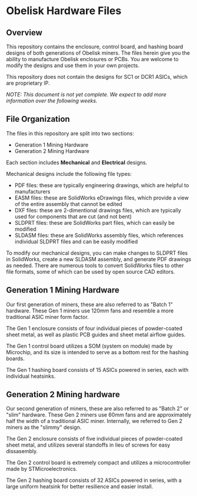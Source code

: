 # Obelisk Hardware Files

## Overview
This repository contains the enclosure, control board, and hashing board designs of both generations of Obelisk miners. The files herein give
you the ability to manufacture Obelisk enclosures or PCBs. You are welcome to modify the designs and use them in your own projects.

This repository does not contain the designs for SC1 or DCR1 ASICs, which are proprietary IP.

*NOTE: This document is not yet complete.  We expect to add more information over the following weeks.*

## File Organization

The files in this repository are split into two sections:

* Generation 1 Mining Hardware
* Generation 2 Mining Hardware

Each section includes **Mechanical** and **Electrical** designs.

Mechanical designs include the following file types:

* PDF files: these are typically engineering drawings, which are helpful to manufacturers
* EASM files: these are SolidWorks eDrawings files, which provide a view of the entire assembly that cannot be edited
* DXF files: these are 2-dimentional drawings files, which are typically used for components that are cut (and not bent)
* SLDPRT files: these are SolidWorks part files, which can easily be modified
* SLDASM files: these are SolidWorks assembly files, which references individual SLDPRT files and can be easily modified

To modify our mechanical designs, you can make changes to SLDPRT files in SolidWorks, create a new SLDASM assembly, and generate PDF drawings as needed.
There are numerous tools to convert SolidWorks files to other file formats, some of which can be used by open source CAD editors.

## Generation 1 Mining Hardware

Our first generation of miners, these are also referred to as "Batch 1" hardware. These Gen 1 miners use 120mm fans and resemble
a more traditional ASIC miner form factor.

The Gen 1 enclosure consists of four individual pieces of powder-coated sheet metal, as well as plastic PCB guides and sheet metal airflow guides.

The Gen 1 control board utilizes a SOM (system on module) made by Microchip, and its size is intended to serve as a bottom rest for the hashing boards.

The Gen 1 hashing board consists of 15 ASICs powered in series, each with individual heatsinks.

## Generation 2 Mining hardware

Our second generation of miners, these are also referred to as "Batch 2" or "slim" hardware. These Gen 2 miners use 60mm fans and are approximately half
the width of a traditional ASIC miner. Internally, we referred to Gen 2 miners as the "slimmy" design.

The Gen 2 enclosure consists of five individual pieces of powder-coated sheet metal, and utilizes several standoffs in lieu of screws for easy dissasembly.

The Gen 2 control board is extremely compact and utilizes a microcontroller made by STMicroelectronics.

The Gen 2 hashing board consists of 32 ASICs powered in series, with a large uniform heatsink for better resilience and easier install.
